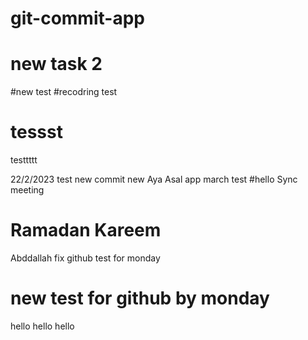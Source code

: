 # git-commit-app
# new task 2
#new test
#recodring test
# tessst
testtttt

22/2/2023 test 
new commit
new
Aya
Asal app
march test 
#hello 
Sync meeting 
# Ramadan Kareem 
Abddallah fix 
github test for monday 
# new test for github by monday




hello hello hello 
